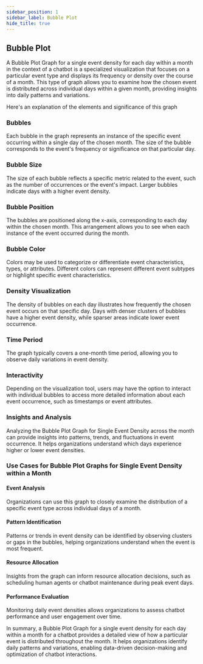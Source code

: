```yaml
---
sidebar_position: 1
sidebar_label: Bubble Plot
hide_title: true
---
```


## Bubble Plot

A Bubble Plot Graph for a single event density for each day within a month in the context of a chatbot is a specialized visualization that focuses on a particular event type and displays its frequency or density over the course of a month. This type of graph allows you to examine how the chosen event is distributed across individual days within a given month, providing insights into daily patterns and variations. 

Here's an explanation of the elements and significance of this graph

### Bubbles

Each bubble in the graph represents an instance of the specific event occurring within a single day of the chosen month. The size of the bubble corresponds to the event's frequency or significance on that particular day.

### Bubble Size

The size of each bubble reflects a specific metric related to the event, such as the number of occurrences or the event's impact. Larger bubbles indicate days with a higher event density.

### Bubble Position

The bubbles are positioned along the x-axis, corresponding to each day within the chosen month. This arrangement allows you to see when each instance of the event occurred during the month.

### Bubble Color

Colors may be used to categorize or differentiate event characteristics, types, or attributes. Different colors can represent different event subtypes or highlight specific event characteristics.

### Density Visualization

The density of bubbles on each day illustrates how frequently the chosen event occurs on that specific day. Days with denser clusters of bubbles have a higher event density, while sparser areas indicate lower event occurrence.

### Time Period

The graph typically covers a one-month time period, allowing you to observe daily variations in event density.

### Interactivity

Depending on the visualization tool, users may have the option to interact with individual bubbles to access more detailed information about each event occurrence, such as timestamps or event attributes.

### Insights and Analysis

Analyzing the Bubble Plot Graph for Single Event Density across the month can provide insights into patterns, trends, and fluctuations in event occurrence. It helps organizations understand which days experience higher or lower event densities.

### Use Cases for Bubble Plot Graphs for Single Event Density within a Month

#### Event Analysis 

Organizations can use this graph to closely examine the distribution of a specific event type across individual days of a month.

#### Pattern Identification

Patterns or trends in event density can be identified by observing clusters or gaps in the bubbles, helping organizations understand when the event is most frequent.

#### Resource Allocation

Insights from the graph can inform resource allocation decisions, such as scheduling human agents or chatbot maintenance during peak event days.

#### Performance Evaluation

Monitoring daily event densities allows organizations to assess chatbot performance and user engagement over time.

In summary, a Bubble Plot Graph for a single event density for each day within a month for a chatbot provides a detailed view of how a particular event is distributed throughout the month. It helps organizations identify daily patterns and variations, enabling data-driven decision-making and optimization of chatbot interactions.